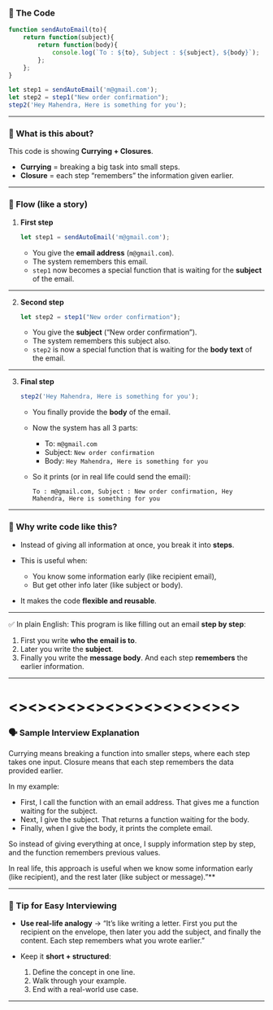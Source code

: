 

### 📝 The Code

```js
function sendAutoEmail(to){
    return function(subject){
        return function(body){
            console.log(`To : ${to}, Subject : ${subject}, ${body}`);
        };
    };
}

let step1 = sendAutoEmail('m@gmail.com');
let step2 = step1("New order confirmation");
step2('Hey Mahendra, Here is something for you');
```

---

### 🌱 What is this about?

This code is showing **Currying + Closures**.

* **Currying** = breaking a big task into small steps.
* **Closure** = each step “remembers” the information given earlier.

---

### 🔎 Flow (like a story)

1. **First step**

   ```js
   let step1 = sendAutoEmail('m@gmail.com');
   ```

   * You give the **email address** (`m@gmail.com`).
   * The system remembers this email.
   * `step1` now becomes a special function that is waiting for the **subject** of the email.

---

2. **Second step**

   ```js
   let step2 = step1("New order confirmation");
   ```

   * You give the **subject** (“New order confirmation”).
   * The system remembers this subject also.
   * `step2` is now a special function that is waiting for the **body text** of the email.

---

3. **Final step**

   ```js
   step2('Hey Mahendra, Here is something for you');
   ```

   * You finally provide the **body** of the email.
   * Now the system has all 3 parts:

     * To: `m@gmail.com`
     * Subject: `New order confirmation`
     * Body: `Hey Mahendra, Here is something for you`
   * So it prints (or in real life could send the email):

     ```
     To : m@gmail.com, Subject : New order confirmation, Hey Mahendra, Here is something for you
     ```

---

### 🤔 Why write code like this?

* Instead of giving all information at once, you break it into **steps**.
* This is useful when:

  * You know some information early (like recipient email),
  * But get other info later (like subject or body).
* It makes the code **flexible and reusable**.

---

✅ In plain English:
This program is like filling out an email **step by step**:

1. First you write **who the email is to**.
2. Later you write the **subject**.
3. Finally you write the **message body**.
   And each step **remembers** the earlier information.

---

# <><><><><><><><><><><><>

### 🗣️ Sample Interview Explanation

Currying means breaking a function into smaller steps, where each step takes one input.
Closure means that each step remembers the data provided earlier.

In my example:

* First, I call the function with an email address. That gives me a function waiting for the subject.
* Next, I give the subject. That returns a function waiting for the body.
* Finally, when I give the body, it prints the complete email.

So instead of giving everything at once, I supply information step by step, and the function remembers previous values.

In real life, this approach is useful when we know some information early (like recipient), and the rest later (like subject or message).”**

---

### 🧠 Tip for Easy Interviewing

* **Use real-life analogy** → “It’s like writing a letter. First you put the recipient on the envelope, then later you add the subject, and finally the content. Each step remembers what you wrote earlier.”
* Keep it **short + structured**:

  1. Define the concept in one line.
  2. Walk through your example.
  3. End with a real-world use case.

---
